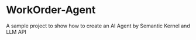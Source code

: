 # WorkOrder-Agent
A sample project to show how to create an AI Agent by Semantic Kernel and LLM API
